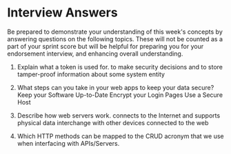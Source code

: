 # Interview Answers

Be prepared to demonstrate your understanding of this week's concepts by answering questions on the following topics. These will not be counted as a part of your sprint score but will be helpful for preparing you for your endorsement interview, and enhancing overall understanding.

1. Explain what a token is used for.
   to make security decisions and to store tamper-proof information about some system entity

2. What steps can you take in your web apps to keep your data secure?
   Keep your Software Up-to-Date
   Encrypt your Login Pages
   Use a Secure Host

3. Describe how web servers work.
   connects to the Internet and supports physical data interchange with other devices connected to the web

4. Which HTTP methods can be mapped to the CRUD acronym that we use when interfacing with APIs/Servers.
